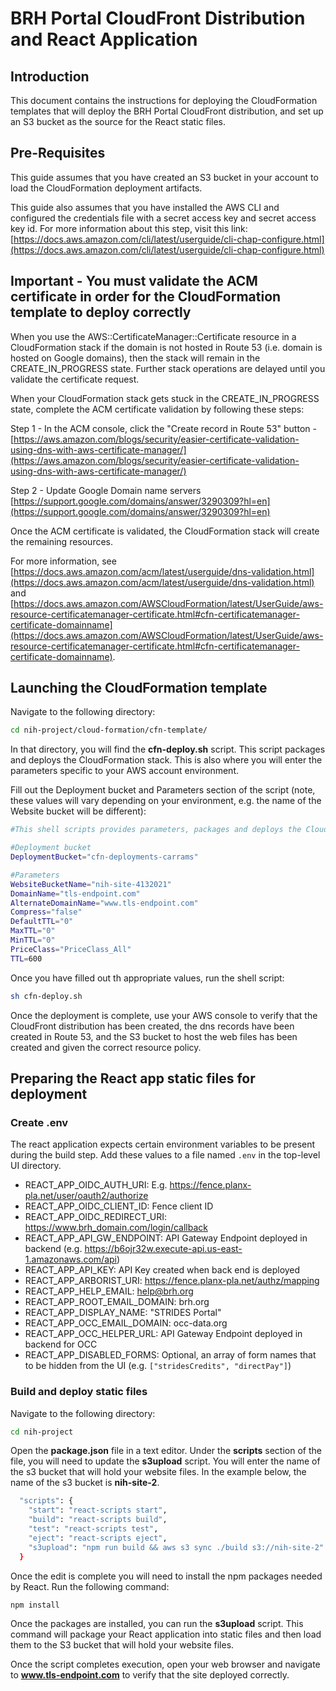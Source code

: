 # BRH Portal CloudFront Distribution and React Application

## Introduction

This document contains the instructions for deploying the CloudFormation templates that will deploy the BRH Portal CloudFront distribution, and set up an S3 bucket as the source for the React static files.

## Pre-Requisites

This guide assumes that you have created an S3 bucket in your account to load the CloudFormation deployment artifacts.

This guide also assumes that you have installed the AWS CLI and configured the credentials file with a secret access key and secret access key id. For more information about this step, visit this link: [https://docs.aws.amazon.com/cli/latest/userguide/cli-chap-configure.html](https://docs.aws.amazon.com/cli/latest/userguide/cli-chap-configure.html)

## Important - You must validate the ACM certificate in order for the CloudFormation template to deploy correctly

When you use the AWS::CertificateManager::Certificate resource in a CloudFormation stack if the domain is not hosted in Route 53 (i.e. domain is hosted on Google domains), then the stack will remain in the CREATE_IN_PROGRESS state. Further stack operations are delayed until you validate the certificate request.

When your CloudFormation stack gets stuck in the CREATE_IN_PROGRESS state, complete the ACM certificate validation by following these steps:

Step 1 - In the ACM console, click the "Create record in Route 53" button - [https://aws.amazon.com/blogs/security/easier-certificate-validation-using-dns-with-aws-certificate-manager/](https://aws.amazon.com/blogs/security/easier-certificate-validation-using-dns-with-aws-certificate-manager/)

Step 2 - Update Google Domain name servers [https://support.google.com/domains/answer/3290309?hl=en](https://support.google.com/domains/answer/3290309?hl=en)

Once the ACM certificate is validated, the CloudFormation stack will create the remaining resources.

For more information, see [https://docs.aws.amazon.com/acm/latest/userguide/dns-validation.html](https://docs.aws.amazon.com/acm/latest/userguide/dns-validation.html) and [https://docs.aws.amazon.com/AWSCloudFormation/latest/UserGuide/aws-resource-certificatemanager-certificate.html#cfn-certificatemanager-certificate-domainname](https://docs.aws.amazon.com/AWSCloudFormation/latest/UserGuide/aws-resource-certificatemanager-certificate.html#cfn-certificatemanager-certificate-domainname).

## Launching the CloudFormation template

Navigate to the following directory:

```sh
cd nih-project/cloud-formation/cfn-template/
```

In that directory, you will find the **cfn-deploy.sh** script. This script packages and deploys the CloudFormation stack. This is also where you will enter the parameters specific to your AWS account environment.

Fill out the Deployment bucket and Parameters section of the script (note, these values will vary depending on your environment, e.g. the name of the Website bucket will be different):

```sh
#This shell scripts provides parameters, packages and deploys the CloudFormation template

#Deployment bucket
DeploymentBucket="cfn-deployments-carrams"

#Parameters
WebsiteBucketName="nih-site-4132021"
DomainName="tls-endpoint.com"
AlternateDomainName="www.tls-endpoint.com"
Compress="false"
DefaultTTL="0"
MaxTTL="0"
MinTTL="0"
PriceClass="PriceClass_All"
TTL=600
```

Once you have filled out th appropriate values, run the shell script:

```sh
sh cfn-deploy.sh
```

Once the deployment is complete, use your AWS console to verify that the CloudFront distribution has been created, the dns records have been created in Route 53, and the S3 bucket to host the web files has been created and given the correct resource policy.

## Preparing the React app static files for deployment

### Create .env
The react application expects certain environment variables to be present during the build step. Add these values to a file named `.env` in the top-level UI directory.

* REACT_APP_OIDC_AUTH_URI: E.g. https://fence.planx-pla.net/user/oauth2/authorize
* REACT_APP_OIDC_CLIENT_ID: Fence client ID
* REACT_APP_OIDC_REDIRECT_URI: https://www.brh_domain.com/login/callback
* REACT_APP_API_GW_ENDPOINT: API Gateway Endpoint deployed in backend (e.g. https://b6ojr32w.execute-api.us-east-1.amazonaws.com/api)
* REACT_APP_API_KEY: API Key created when back end is deployed
* REACT_APP_ARBORIST_URI: https://fence.planx-pla.net/authz/mapping
* REACT_APP_HELP_EMAIL: help@brh.org
* REACT_APP_ROOT_EMAIL_DOMAIN: brh.org
* REACT_APP_DISPLAY_NAME: "STRIDES Portal"
* REACT_APP_OCC_EMAIL_DOMAIN: occ-data.org
* REACT_APP_OCC_HELPER_URL: API Gateway Endpoint deployed in backend for OCC
* REACT_APP_DISABLED_FORMS: Optional, an array of form names that to be hidden from the UI (e.g. `["stridesCredits", "directPay"]`)

### Build and deploy static files

Navigate to the following directory:

```sh
cd nih-project
```

Open the **package.json** file in a text editor. Under the **scripts** section of the file, you will need to update the **s3upload** script. You will enter the name of the s3 bucket that will hold your website files. In the example below, the name of the s3 bucket is **nih-site-2**.

```sh
  "scripts": {
    "start": "react-scripts start",
    "build": "react-scripts build",
    "test": "react-scripts test",
    "eject": "react-scripts eject",
    "s3upload": "npm run build && aws s3 sync ./build s3://nih-site-2"
  }
```

Once the edit is complete you will need to install the npm packages needed by React. Run the following command:

```sh
npm install
```

Once the packages are installed, you can run the **s3upload** script. This command will package your React application into static files and then load them to the S3 bucket that will hold your website files.

Once the script completes execution, open your web browser and navigate to **www.tls-endpoint.com** to verify that the site deployed correctly.
